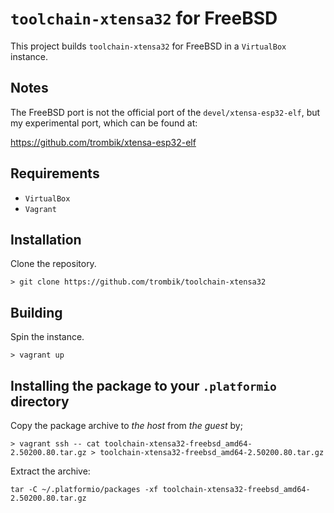 # `toolchain-xtensa32` for FreeBSD

This project builds `toolchain-xtensa32` for FreeBSD in a `VirtualBox` instance.

## Notes

The FreeBSD port is not the official port of the `devel/xtensa-esp32-elf`, but
my experimental port, which can be found at:

https://github.com/trombik/xtensa-esp32-elf

## Requirements

* `VirtualBox`
* `Vagrant`

## Installation

Clone the repository.

```
> git clone https://github.com/trombik/toolchain-xtensa32
```

## Building

Spin the instance.

```
> vagrant up
```

## Installing the package to your `.platformio` directory

Copy the package archive to _the host_ from _the guest_ by;

```
> vagrant ssh -- cat toolchain-xtensa32-freebsd_amd64-2.50200.80.tar.gz > toolchain-xtensa32-freebsd_amd64-2.50200.80.tar.gz
```

Extract the archive:

```
tar -C ~/.platformio/packages -xf toolchain-xtensa32-freebsd_amd64-2.50200.80.tar.gz
```
